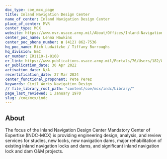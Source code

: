 ```yaml
---
doc_type: coe_mcx_page
title: Inland Navigation Design Center
name_of_center: Inland Navigation Design Center
place_of_center: MVR
center_type: MCX
website: https://www.mvr.usace.army.mil/About/Offices/Inland-Navigation-Design-Center-INDC/
center_poc_name: Lenna Hawkins
center_poc_phone_number: ☎ (412) 862-7536
hq_poc_name: Rich Ludwitzke / Tiffany Burroughs
hq_division: E&C
er_number: ER1110-1-8168
er_link: https://www.publications.usace.army.mil/Portals/76/Users/182/86/2486/ER_1110-1-8168.pdf?ver=0LVnBonlM5GQH764UYj2eQ%3d%3d
er_publication_date: 30 Apr 2022
activation_date: N/A
recertification_date: 27 Mar 2024
center_functional_proponent: Pete Perez
keywords: Civil Works Navigation Design
// file_library_root_path: "content/coe/mcx/indc/Library/"
page_last_reviewed: 1 January 1970
slug: /coe/mcx/indc
---
```


## About

The focus of the Inland Navigation Design Center Mandatory Center of Expertise (INDC-MCX) is providing engineering design, analysis, and review services for studies, new locks, new navigation dams, major rehabilitation of existing inland navigation locks and dams, and significant inland navigation lock and dam O&M projects.


